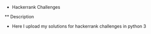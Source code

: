 * Hackerrank Challenges

** Description

- Here I upload my solutions for hackerrank challenges in python 3 
